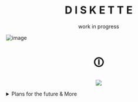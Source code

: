 <h1 align="center">D I S K E T T E</h1>
<p align="center">work in progress </p>


![image](https://github.com/SlippingGittys-Discord-Themes/Diskette/assets/76500838/216afda1-5cb2-420b-9140-9a76c07552ec)


<h1 align="center">🛈</h1>
<p align="center">
  <img src="https://github.com/SlippingGittys-Discord-Themes/Diskette/assets/76500838/e11a60bd-8696-4f9c-be01-9033e494dad8" />
</p>


<details>
<summary>Plans for the future & More </summary>
  
- easily configurable color schemes 
  - it will be easy to make your own via variables supplied
    
- translucency support
  - you can’t have a terminal open without also being able to see your anime boobie wallpaper in the background
  
- several different icon & font options ootb

</details>

